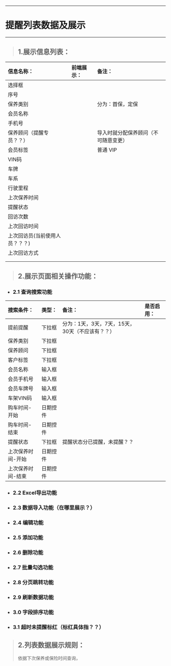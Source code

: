 
---

# 提醒列表数据及展示

---

> ## 1.展示信息列表：

| **信息名称：** | **前端展示：** | **备注：** |
| :--- | :--- | :--- |
| 选择框 |  |  |
| 序号 |  |  |
| 保养类别 |  | 分为：首保，定保 |
| 会员名称 |  |  |
| 手机号 |  |  |
| 保养顾问（提醒专员？？） |  | 导入时就分配保养顾问（不可随意变更） |
| 会员标签 |  | 普通 VIP  |
| VIN码 |  |  |
| 车牌 |  |  |
| 车系 |  |  |
| 行驶里程 |  |  |
| 上次保养时间 |  |  |
| 提醒状态 |  |  |
| 回访次数 |  |  |
| 上次回访时间 |  |  |
| 上次回访员\(当前使用人员？？？\) |  |  |
| 上次回访方式 |  |  |
|  |  |  |
|  |  |  |

> ## 2.展示页面相关操作功能：

* ### 2.1 查询搜索功能

| **搜索条件：** | **类型：** | **备注：** | **是否启用：** |
| :--- | :--- | :--- | :--- |
| 提前提醒 | 下拉框 | 分为：1天，3天，7天，15天，30天（不应该有？？） |  |
| 保养类别 | 下拉框 |  |  |
| 保养顾问 | 下拉框 |  |  |
| 客户标签 | 下拉框 |  |  |
| 会员名称 | 输入框 |  |  |
| 会员手机号 | 输入框 |  |  |
| 会员车牌号 | 输入框 |  |  |
| 车架VIN码 | 输入框 |  |  |
| 购车时间-开始 | 日期控件 |  |  |
| 购车时间-结束 | 日期控件 |  |  |
| 提醒状态 | 下拉框 | 提醒状态分已提醒，未提醒？？ |  |
| 上次保养时间-开始 | 日期控件 |  |  |
| 上次保养时间-结束 | 日期控件 |  |  |

* ### 2.2 Excel导出功能
* ### 2.3 数据导入功能（在哪里展示？）
* ### 2.4 编辑功能
* ### 2.5 添加功能
* ### 2.6 删除功能
* ### 2.7 批量勾选功能
* ### 2.8 分页跳转功能
* ### 2.9 刷新数据功能
* ### 3.0 字段排序功能
* ### 3.1 超时未提醒标红（标红具体指？？）

> ## 2.列表数据展示规则：
>
> 依据下次保养或保险时间查询，



